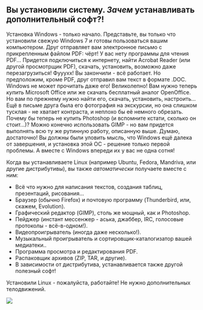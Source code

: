 <?php require("../../entete.php"); ?> <?php require("../../base.php"); ?> <?php require("../../fonctions.php"); ?>

<div id="corps">

<h2>Вы установили систему. <i>Зачем</i> устанавливать дополнительный софт?!</h2>

Установка Windows - только начало. Представьте, вы только что установили
свежую Windows 7 и готовы пользоваться вашим компьютером. Друг отправляет
вам электронное письмо с прикрепленным файлом PDF: чёрт! У вас нету программы
для чтения PDF... Придется подключиться к интернету, найти Acrobat Reader
(или другой просмотрщик PDF), скачать, установить, возможно даже перезагрузиться!
Фууухх! Вы закончили - всё работает. Но предположим, кроме PDF, друг отправил вам
текст в формате .DOC. Windows не может прочитать даже его! Великолепно! Вам
нужно теперь <i>купить</i> Microsoft Office или же скачать бесплатный аналог
OpenOffice. Но вам по прежнему нужно найти его, скачать, установить, настроить...
Ещё в письме друга была его фотография на экскурсии, но она слишком тусклая -
не хватает контраста, и неплохо бы её немного обрезать. Почему бы теперь
не купить Photoshop (и вспомните кстати, сколько он стоит...)? Можно конечно
использовать GIMP - но вам придется выполнять всю ту же рутинную работу,
описанную выше. Думаю, достаточно! Вы должны были уловить мысль, что Windows
ещё далека от завершения, и установка этой ОС - решение только первой проблемы.
А вместе с Windows впереди их у вас не одна сотня! 

 Когда вы устанавливаете Linux (например Ubuntu, Fedora, Mandriva, или другие
дистрибутивы), вы также <i>автоматически</i> получаете вместе с ним:

<ul>

<li>Всё что нужно для написания текстов, создания таблиц, презентаций, рисования...</li>
<li>Браузер (обычно Firefox) и почтовую программу (Thunderbird, или, скажем, Evolution).</li>
<li>Графический редактор (GIMP), столь же мощный, как и Photoshop.</li>
<li>Пейджер (инстант мессенжер - аська, джаббер, IRC, голосовые протоколы - всё-в-одном!).</li>
<li>Видеопроигрыватель (иногда даже несколько!).</li>
<li>Музыкальный проигрыватель и сортировщик-каталогизатор вашей медиатеки..</li>
<li>Программа просмотра и редактирования PDF.</li>
<li>Распаковщик архивов (ZIP, TAR, и другие).</li>
<li>В зависимости от дистрибутива, устанавливается также другой полезный софт!</li>
</ul>

Установили Linux - пожалуйста, работайте! Не нужно дополнительных телодвижений.

<img src="Images/app_menu.png" />

</div>


